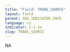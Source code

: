 ```yaml
---
title: "Field: TRANS_SOURCE"
layout: field
parent: SDG_INDICATOR_INFO
language: ru
indicator: 1-1-1a
slug: TRANS_SOURCE
---
```

NA